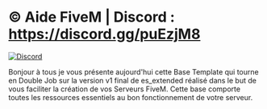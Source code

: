 # © Aide FiveM | Discord : https://discord.gg/puEzjM8

[![Discord](https://img.shields.io/discord/729256474471170089.svg)](https://discord.gg/puEzjM8)

Bonjour à tous je vous présente aujourd'hui cette Base Template qui tourne en Double Job sur la version v1 final de es_extended réalisé dans le but de vous faciliter la création de vos Serveurs FiveM. Cette base comporte toutes les ressources essentiels au bon fonctionnement de votre serveur.
